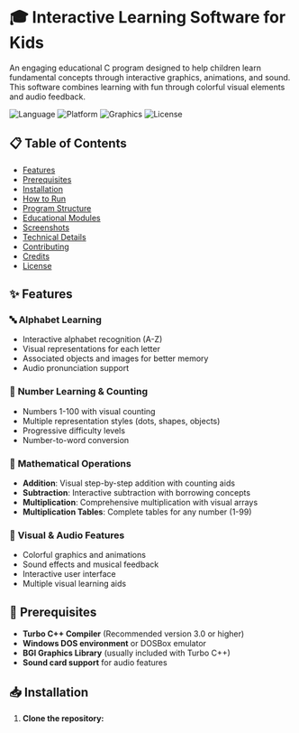 
# 🎓 Interactive Learning Software for Kids

An engaging educational C program designed to help children learn fundamental concepts through interactive graphics, animations, and sound. This software combines learning with fun through colorful visual elements and audio feedback.

![Language](https://img.shields.io/badge/Language-C-blue.svg)
![Platform](https://img.shields.io/badge/Platform-DOS%2FWindows-green.svg)
![Graphics](https://img.shields.io/badge/Graphics-BGI-orange.svg)
![License](https://img.shields.io/badge/License-MIT-yellow.svg)

## 📋 Table of Contents
- [Features](#features)
- [Prerequisites](#prerequisites)
- [Installation](#installation)
- [How to Run](#how-to-run)
- [Program Structure](#program-structure)
- [Educational Modules](#educational-modules)
- [Screenshots](#screenshots)
- [Technical Details](#technical-details)
- [Contributing](#contributing)
- [Credits](#credits)
- [License](#license)

## ✨ Features

### 🔤 **Alphabet Learning**
- Interactive alphabet recognition (A-Z)
- Visual representations for each letter
- Associated objects and images for better memory
- Audio pronunciation support

### 🔢 **Number Learning & Counting**
- Numbers 1-100 with visual counting
- Multiple representation styles (dots, shapes, objects)
- Progressive difficulty levels
- Number-to-word conversion

### 🧮 **Mathematical Operations**
- **Addition**: Visual step-by-step addition with counting aids
- **Subtraction**: Interactive subtraction with borrowing concepts
- **Multiplication**: Comprehensive multiplication with visual arrays
- **Multiplication Tables**: Complete tables for any number (1-99)

### 🎨 **Visual & Audio Features**
- Colorful graphics and animations
- Sound effects and musical feedback
- Interactive user interface
- Multiple visual learning aids

## 🔧 Prerequisites

- **Turbo C++ Compiler** (Recommended version 3.0 or higher)
- **Windows DOS environment** or DOSBox emulator
- **BGI Graphics Library** (usually included with Turbo C++)
- **Sound card support** for audio features

## 📥 Installation

1. **Clone the repository:**

